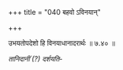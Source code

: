 +++
title = "040 बहवो ऽविनयान्"

+++

उभयतोपदेशो हि विनयाधानादरार्थः ॥ ७.४० ॥

_तानिदानीं (?) दर्शयति-_